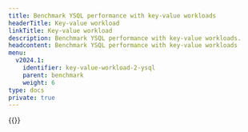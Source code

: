 ```yaml
---
title: Benchmark YSQL performance with key-value workloads
headerTitle: Key-value workload
linkTitle: Key-value workload
description: Benchmark YSQL performance with key-value workloads.
headcontent: Benchmark YSQL performance with key-value workloads
menu:
  v2024.1:
    identifier: key-value-workload-2-ysql
    parent: benchmark
    weight: 6
type: docs
private: true
---
```

<!-- Page DISABLED for lack of content -->

{{<api-tabs>}}
